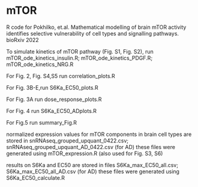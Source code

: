 # mTOR
R code for Pokhilko, et.al. Mathematical modelling of brain mTOR activity identifies selective vulnerability of cell types and signalling pathways. 
bioRxiv 2022

To simulate kinetics of mTOR pathway (Fig. S1, Fig. S2), run
mTOR_ode_kinetics_insulin.R; mTOR_ode_kinetics_PDGF.R; mTOR_ode_kinetics_NRG.R

For Fig. 2, Fig. S4,S5 run 
correlation_plots.R

For Fig. 3B-E,run
S6Ka_EC50_plots.R

For Fig. 3A run
dose_response_plots.R

For Fig. 4 run
S6Ka_EC50_ADplots.R

For Fig.5 run
summary_Fig.R

normalized expression values for mTOR components in brain cell types are stored in 
snRNAseq_grouped_upquant_0422.csv; snRNAseq_grouped_upquant_AD_0422.csv (for AD)
these files were generated using mTOR_expression.R (also used for Fig. S3, S6)

results on S6Ka and EC50 are stored in files
S6Ka_max_EC50_all.csv; S6Ka_max_EC50_all_AD.csv (for AD)
these files were generated using S6Ka_EC50_calculate.R

